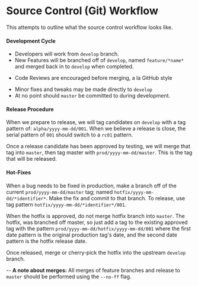 # Source Control (Git) Workflow

This attempts to outline what the source control workflow looks like.




#### Development Cycle

* Developers will work from `develop` branch.
* New Features will be branched off of `develop`, named `feature/*name*` and merged back in to `develop` when completed.
 - Code Reviews are encouraged before merging, a la GitHub style
* Minor fixes and tweaks may be made directly to `develop`
* At no point should `master` be committed to during development.



#### Release Procedure

When we prepare to release, we will tag candidates on `develop` with a tag pattern of: `alpha/yyyy-mm-dd/001`. When we believe a release is close, the serial pattern of `001` should switch to a `rc01` pattern.

Once a release candidate has been approved by testing, we will merge that tag into `master`, then tag master with `prod/yyyy-mm-dd/master`. This is the tag that will be released.



#### Hot-Fixes

When a bug needs to be fixed in production, make a branch off of the current `prod/yyyy-mm-dd/master` tag; named `hotfix/yyyy-mm-dd/*identifier*`. Make the fix and commit to that branch. To release, use tag pattern `hotfix/yyyy-mm-dd/*identifier*/001`.

When the hotfix is approved, do not merge hotfix branch into `master`. The hotfix, was branched off master, so just add a tag to the existing approved tag with the pattern `prod/yyyy-mm-dd/hotfix/yyyy-mm-dd/001` where the first date pattern is the original production tag's date, and the second date pattern is the hotfix release date.

Once released, merge or cherry-pick the hotfix into the upstream `develop` branch.


--
**A note about merges:**  All merges of feature branches and release to `master` should be performed using the `--no-ff` flag.
